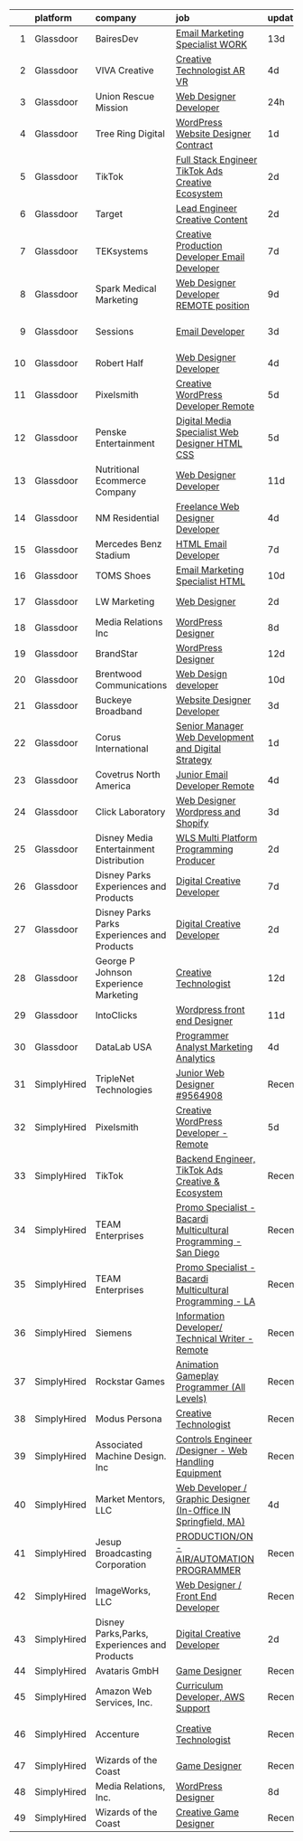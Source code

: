 

|    | platform    | company                                      | job                                                                                                                                                                                                                                                                                                                                                                                                                                                                                                                                                                                                                                                                                                                                                                                                                                                                                                                                                                                                                                                                                                                                                                                                                                                                                                                                                 | update_time   | location                      |
|---:|:------------|:---------------------------------------------|:----------------------------------------------------------------------------------------------------------------------------------------------------------------------------------------------------------------------------------------------------------------------------------------------------------------------------------------------------------------------------------------------------------------------------------------------------------------------------------------------------------------------------------------------------------------------------------------------------------------------------------------------------------------------------------------------------------------------------------------------------------------------------------------------------------------------------------------------------------------------------------------------------------------------------------------------------------------------------------------------------------------------------------------------------------------------------------------------------------------------------------------------------------------------------------------------------------------------------------------------------------------------------------------------------------------------------------------------------|:--------------|:------------------------------|
|  1 | Glassdoor   | BairesDev                                    | [Email Marketing Specialist WORK](https://www.glassdoor.com/partner/jobListing.htm?pos=123&ao=1136043&s=58&guid=000001810e9e6d0ab78c3a9aaf51592b&src=GD_JOB_AD&t=SR&vt=w&cs=1_821df2d5&cb=1653807672947&jobListingId=1007863632870&jrtk=3-0-1g479sr9k3c5a001-1g479sra338pd000-ccc918ebe1edae33-)                                                                                                                                                                                                                                                                                                                                                                                                                                                                                                                                                                                                                                                                                                                                                                                                                                                                                                                                                                                                                                                    | 13d           | Colon, PA                     |
|  2 | Glassdoor   | VIVA Creative                                | [Creative Technologist AR VR](https://www.glassdoor.com/partner/jobListing.htm?pos=125&ao=1136043&s=58&guid=000001810e9e6d0ab78c3a9aaf51592b&src=GD_JOB_AD&t=SR&vt=w&ea=1&cs=1_b02fa9de&cb=1653807672947&jobListingId=1007890505678&jrtk=3-0-1g479sr9k3c5a001-1g479sra338pd000-b696a77618f3626a-)                                                                                                                                                                                                                                                                                                                                                                                                                                                                                                                                                                                                                                                                                                                                                                                                                                                                                                                                                                                                                                                   | 4d            | Remote                        |
|  3 | Glassdoor   | Union Rescue Mission                         | [Web Designer Developer](https://www.glassdoor.com/partner/jobListing.htm?pos=111&ao=1110586&s=58&guid=000001810e9e6d0ab78c3a9aaf51592b&src=GD_JOB_AD&t=SR&vt=w&cs=1_07c487cb&cb=1653807672946&jobListingId=1007899945671&cpc=8795CF9063CD573D&jrtk=3-0-1g479sr9k3c5a001-1g479sra338pd000-9a35294ca9ed9584--6NYlbfkN0AJkOcTwoeQX4aIxkhered5yLi90LARsM_UIKevKEgh5WjHkKbWg0PvvNrMZ8fUG7-mep0Kr9x5lx8FtaMnfawejweEUKeI-xY_Lr0PbdytocfFStz8x4RHUcaHbU6Jpc7_5go_QjwJ-30xGTV7aZI_844KoYBsnk4ett_NFydGTDvfpb30S52gJJZOj-Ex44mRcjTt_k2BlA3h0kuzJ6APYqXrLPCPuaqPvk6JGcr4qMkW0T7bCwUpEVYXXBcbiRjE8Rq-6cZ16nB456P1VkA03RbgUbaKdgvNJ16NC95UwBmx1yz-r0OB04rbyCsBq3fWZYi2QdkZnFvhvx1wuMO1npo99mcfgDTFDmiUgXingeO3-IC-oYKaRXgN1-TXqR3zl_9mtbIValXMZEvUwabUzj-285_ByS2l-sOuGXrtuPdNKPAzkgdUW16kvbNxGDySWzx3JTkIh1odUbzJ4cbrF5VeChvP8Cc%3D)                                                                                                                                                                                                                                                                                                                                                                                                                                                                                                                          | 24h           | Los Angeles, CA               |
|  4 | Glassdoor   | Tree Ring Digital                            | [WordPress Website Designer  Contract ](https://www.glassdoor.com/partner/jobListing.htm?pos=118&ao=1136043&s=58&guid=000001810e9e6d0ab78c3a9aaf51592b&src=GD_JOB_AD&t=SR&vt=w&ea=1&cs=1_10c3acff&cb=1653807672947&jobListingId=1007899008046&jrtk=3-0-1g479sr9k3c5a001-1g479sra338pd000-ecf6582f908ad62a-)                                                                                                                                                                                                                                                                                                                                                                                                                                                                                                                                                                                                                                                                                                                                                                                                                                                                                                                                                                                                                                         | 1d            | Remote                        |
|  5 | Glassdoor   | TikTok                                       | [Full Stack Engineer  TikTok Ads Creative   Ecosystem](https://www.glassdoor.com/partner/jobListing.htm?pos=120&ao=1136043&s=58&guid=000001810e9e6d0ab78c3a9aaf51592b&src=GD_JOB_AD&t=SR&vt=w&cs=1_e96a3895&cb=1653807672947&jobListingId=1007895015938&jrtk=3-0-1g479sr9k3c5a001-1g479sra338pd000-bf78653741d4ae0d-)                                                                                                                                                                                                                                                                                                                                                                                                                                                                                                                                                                                                                                                                                                                                                                                                                                                                                                                                                                                                                               | 2d            | Los Angeles, CA               |
|  6 | Glassdoor   | Target                                       | [Lead Engineer   Creative Content](https://www.glassdoor.com/partner/jobListing.htm?pos=108&ao=1110586&s=58&guid=000001810e9e6d0ab78c3a9aaf51592b&src=GD_JOB_AD&t=SR&vt=w&cs=1_78b2b55b&cb=1653807672945&jobListingId=1007895429166&cpc=C19BE7EA145E205E&jrtk=3-0-1g479sr9k3c5a001-1g479sra338pd000-47f659a342ca9cdf--6NYlbfkN0AgONBeCfCTVljpwzR96jFX3mtyFC--n153CYnqiKkqIbEzGownH_L0_wgVvmdp1a2bfVqkckYn9Q2lr1FOqDGHhXGRpztYuKil6dk7w7GOsIU6MaNIx2VG813d8btbZtEEHTQgxP_mED2OtB8l09ia6xzVcEkBp5Qzp4W5Y1PgASOgHyoaTBjL67YE2jgbtY6iNqZInA5OVLPA22NAbNHFyb6IcoMi5C5hARoMGZq3ADpsb3X4KgN2JrHSU_eA3w7uY6kjJJejwILumEwFH2HU_fajhmbG8a9yfvfiL9eXY8oSBXuVYw0dBXKAjMYbD_d1u5G5cXLIGXEKRUhxH_QN6azlaE3Q6IRt9gpMI_00RietMdr5fZ_K2xa9k1xeKjeuISoA4fC4lSPc1abEq7aQNYXikT7YCbIkAul3UAslPTt5bCltfaQz)                                                                                                                                                                                                                                                                                                                                                                                                                                                                                                                                                              | 2d            | Brooklyn Park, MN             |
|  7 | Glassdoor   | TEKsystems                                   | [Creative Production Developer  Email Developer ](https://www.glassdoor.com/partner/jobListing.htm?pos=113&ao=1110586&s=58&guid=000001810e9e6d0ab78c3a9aaf51592b&src=GD_JOB_AD&t=SR&vt=w&cs=1_4bffc1aa&cb=1653807672946&jobListingId=1007881109878&cpc=2CAED5C921A5F994&jrtk=3-0-1g479sr9k3c5a001-1g479sra338pd000-e35d547a0e4b5d47--6NYlbfkN0AuKz8EBO1xHDEL7V2YF9xF3dC_I9B9i-Zw2Jh8clPMK9BxhHDJszxSyW718EipT5NZMj3EBOgIgA0uWwEm3DTBgaZ73Oz_rNtrM0hv37lKMHXbIT4xzy-gWqWw3lbC-4Gcj_6cHd4C_zCD1WLTPTYUZx3xuhaIYNUjvb8pA4ThrviyUqYwdwRFXwnaz7i8HwdzbPMgmGYqhc4f1VOJL8LH0bJ9PwsDw8c7FWZdDYdkJN9rNw0p3j8pICBP_XtHSlw1P0IydIAWEWyLDHy6ipNRLMgK_elKS-X4pC9KzvK3l4EgCoAzgpMEeeykiMFQZAq_ZdUbpbxEgu1MTYLPNJqV73_fBjXXqQsyXmk5Md6ymi73fM33NIiexOz9bPZ7l2BjIvHEciMSHtjt7jCenW_E6QmZVBKNHsAyjVN1YiRTGvHqjcSjrlcQ2P7HkapHjFCYOmE_92xVRHfgphinRj5GTnreSD3ONio3QK_FZOVaiP2b_7M0eEzH0lMrCWXMGwPSoyAE1Fj7Qn5BCZ_cKxQP-vQbXaFzMfYQHXwNgFudIwjfQt6LbwN8Z8MGacrZ8cN0LniDMiKnroTQkTI1TGoWIHZuTsQazRKVWlhQ0f7P8sI1f5SBpGPPb5dTXsrNyenhJAUnH8qEvAt74wq5neJnbqSlCGcDLpAsii6RIIICKBBbBN-uiwJPoJnxQVDJeN19o6VldkFPb7gUt0A9JBM2R_eYOVKqptZMDNsV2md9o4OBL__csRJy5tSjNp6CrYtszyajmXRXHhnmZRaM9Kxu0mlI8EE75j_T-jdTsJKIX1RxjfVRoFAx0iZqE4FQJkmj3YxA8iola88bj4lUzzziL9xEGIKVRxscwZWLXuf_jQwgnKw7kk3UD2rlCgB_XpLl3W7VNHp4AF1B-OArq_T_7F6FNFrLWRvOfPUR35pjxc95uZcJaR-ShAs_8pG4ork%3D) | 7d            | San Diego, CA                 |
|  8 | Glassdoor   | Spark Medical Marketing                      | [Web Designer Developer   REMOTE position](https://www.glassdoor.com/partner/jobListing.htm?pos=119&ao=1136043&s=58&guid=000001810e9e6d0ab78c3a9aaf51592b&src=GD_JOB_AD&t=SR&vt=w&ea=1&cs=1_e837dd3d&cb=1653807672947&jobListingId=1007877826863&jrtk=3-0-1g479sr9k3c5a001-1g479sra338pd000-2f13653f5c5aacea-)                                                                                                                                                                                                                                                                                                                                                                                                                                                                                                                                                                                                                                                                                                                                                                                                                                                                                                                                                                                                                                      | 9d            | Remote                        |
|  9 | Glassdoor   | Sessions                                     | [Email Developer](https://www.glassdoor.com/partner/jobListing.htm?pos=121&ao=1136043&s=58&guid=000001810e9e6d0ab78c3a9aaf51592b&src=GD_JOB_AD&t=SR&vt=w&ea=1&cs=1_85acd870&cb=1653807672947&jobListingId=1007892911306&jrtk=3-0-1g479sr9k3c5a001-1g479sra338pd000-9548a622875b6647-)                                                                                                                                                                                                                                                                                                                                                                                                                                                                                                                                                                                                                                                                                                                                                                                                                                                                                                                                                                                                                                                               | 3d            | San Francisco, CA             |
| 10 | Glassdoor   | Robert Half                                  | [Web Designer Developer](https://www.glassdoor.com/partner/jobListing.htm?pos=114&ao=1110586&s=58&guid=000001810e9e6d0ab78c3a9aaf51592b&src=GD_JOB_AD&t=SR&vt=w&ea=1&cs=1_aee23333&cb=1653807672947&jobListingId=1007890068166&cpc=9908D8D4413DBB8A&jrtk=3-0-1g479sr9k3c5a001-1g479sra338pd000-87c653a9571dac9a--6NYlbfkN0CpzDdaQkua3np5pkmj49lKioZwmwxQ-yx5plwbYmV_M6xSIJIkD0PnUNXzipg6tz4tq_jVzWLXVFyKCxzqtIOfUzxPOzTYvTnZPm6L1GisFSlmh5d1NpM_lbsKx80V0NTAF7MUf78H2ri317Ils6YbjzhmNo8GUyXNjCaAeAR0BsrwWkuwdiTEg7sQhmd_6pZXC_grW2oPMANeX1y3uP9uUFZXc1BCXuPfku24btwCqgEWII0M1uMYruzuBTa-9AxQ8bMcsFn_94BWl7rgz1RCwH8ThezJwwDl4vzm4jFPQ0weOG0axI8CX5KTh4FwqB2O6vGwuXcAJx5wBqTrjHlgy2BB3Xr0XsTp_d4AzhRdB86qQZ_QMEjgwt4bhE2BOPV7mENhiotii0WO0Rg8HaeCeDEl37Vqs9_FvSNei20PoRrgiNjEWOU5RadAooHvLxefufiFVxJCWtUH8yz1bNOabtxeBxiqeji9FrAa-w0I4PVHNMskCUcZC_sel_29r5xNZ3UQSJB734T1Mrd6IOOpmB9rmLrc1V6kzVwFbCa0hxFkHZs0Lki-6NxEx_PXPms%3D)                                                                                                                                                                                                                                                                                                                                                                                                                     | 4d            | Addison, TX                   |
| 11 | Glassdoor   | Pixelsmith                                   | [Creative WordPress Developer   Remote](https://www.glassdoor.com/partner/jobListing.htm?pos=117&ao=1136043&s=58&guid=000001810e9e6d0ab78c3a9aaf51592b&src=GD_JOB_AD&t=SR&vt=w&ea=1&cs=1_c5c846cc&cb=1653807672947&jobListingId=1007885969465&jrtk=3-0-1g479sr9k3c5a001-1g479sra338pd000-3cb15af3a9caeacc-)                                                                                                                                                                                                                                                                                                                                                                                                                                                                                                                                                                                                                                                                                                                                                                                                                                                                                                                                                                                                                                         | 5d            | Remote                        |
| 12 | Glassdoor   | Penske Entertainment                         | [Digital Media Specialist   Web Designer  HTML CSS ](https://www.glassdoor.com/partner/jobListing.htm?pos=126&ao=1136043&s=58&guid=000001810e9e6d0ab78c3a9aaf51592b&src=GD_JOB_AD&t=SR&vt=w&ea=1&cs=1_9b5e896c&cb=1653807672947&jobListingId=1007885820452&jrtk=3-0-1g479sr9k3c5a001-1g479sra338pd000-aea0883574332797-)                                                                                                                                                                                                                                                                                                                                                                                                                                                                                                                                                                                                                                                                                                                                                                                                                                                                                                                                                                                                                            | 5d            | Indianapolis, IN              |
| 13 | Glassdoor   | Nutritional Ecommerce Company                | [Web Designer Developer](https://www.glassdoor.com/partner/jobListing.htm?pos=101&ao=1110586&s=58&guid=000001810e9e6d0ab78c3a9aaf51592b&src=GD_JOB_AD&t=SR&vt=w&ea=1&cs=1_af22fabd&cb=1653807672944&jobListingId=1007870163065&cpc=04A21C1B42788296&jrtk=3-0-1g479sr9k3c5a001-1g479sra338pd000-05730f7d874a8101--6NYlbfkN0A4hgeKHdLyHgzaskNEvl2xXMVaueUT71iJOYpLYISQUI4874FyV4y-9t0XBQqIHQwgodLoD-hlKBw30pOxe1lfS9odE7bVLnq0mhISBtPVjY2wHSxJJ9n-Qo1a-L7K03ejCZ_ueN6182PjFP47O-7FCZrHRlTpoj7jtMdDTRdxMGfgMxiQLQIQXOB5-88trjylaFNQ40KDQhk60WJAhiH3wMh7rONn4O3jOMN9eciBVAt7Xsb4qrU-9YdvJcLZlC_Evn3a5DAZ-WD9ZPaU2kYtFOc5wfwcFl4ol7jj00s9fD10sfP8sOXm4Ois_e8uxItmVObyf-uciXTxsjR1X17UksC0YZX3FCRUAVAVoR-SZlArhA2DctjXah4QfOVINtOb80sh535tShyyOiarTfQD2DAcv06QnWIaH_JPZCvnJ0U0NUF61Vr3Bq7ULgtMTJFsaqRPdGLhIqYnuK2ErH47eFnJY2YyLfqx47TB4LxVT9FNFAFzVkGFVCaOfmuA7lwUFtTbvQfKdg%3D%3D)                                                                                                                                                                                                                                                                                                                                                                                                                                                                       | 11d           | Mesa, AZ                      |
| 14 | Glassdoor   | NM Residential                               | [Freelance Web Designer Developer](https://www.glassdoor.com/partner/jobListing.htm?pos=127&ao=1136043&s=58&guid=000001810e9e6d0ab78c3a9aaf51592b&src=GD_JOB_AD&t=SR&vt=w&ea=1&cs=1_704a7f54&cb=1653807672947&jobListingId=1007889424611&jrtk=3-0-1g479sr9k3c5a001-1g479sra338pd000-8b33379d0efd92ef-)                                                                                                                                                                                                                                                                                                                                                                                                                                                                                                                                                                                                                                                                                                                                                                                                                                                                                                                                                                                                                                              | 4d            | Orlando, FL                   |
| 15 | Glassdoor   | Mercedes Benz Stadium                        | [HTML Email Developer](https://www.glassdoor.com/partner/jobListing.htm?pos=122&ao=1136043&s=58&guid=000001810e9e6d0ab78c3a9aaf51592b&src=GD_JOB_AD&t=SR&vt=w&ea=1&cs=1_0cbda657&cb=1653807672947&jobListingId=1007881403844&jrtk=3-0-1g479sr9k3c5a001-1g479sra338pd000-65a406784278250d-)                                                                                                                                                                                                                                                                                                                                                                                                                                                                                                                                                                                                                                                                                                                                                                                                                                                                                                                                                                                                                                                          | 7d            | Atlanta, GA                   |
| 16 | Glassdoor   | TOMS Shoes                                   | [Email Marketing Specialist   HTML](https://www.glassdoor.com/partner/jobListing.htm?pos=116&ao=1136043&s=58&guid=000001810e9e6d0ab78c3a9aaf51592b&src=GD_JOB_AD&t=SR&vt=w&cs=1_5a1c7cca&cb=1653807672947&jobListingId=1007874030100&jrtk=3-0-1g479sr9k3c5a001-1g479sra338pd000-1b30d92a72f59957-)                                                                                                                                                                                                                                                                                                                                                                                                                                                                                                                                                                                                                                                                                                                                                                                                                                                                                                                                                                                                                                                  | 10d           | Los Angeles, CA               |
| 17 | Glassdoor   | LW Marketing                                 | [Web Designer](https://www.glassdoor.com/partner/jobListing.htm?pos=104&ao=1110586&s=58&guid=000001810e9e6d0ab78c3a9aaf51592b&src=GD_JOB_AD&t=SR&vt=w&ea=1&cs=1_a64ab67b&cb=1653807672945&jobListingId=1007895468321&cpc=4F6831AEBD53791F&jrtk=3-0-1g479sr9k3c5a001-1g479sra338pd000-3d06236e05f6d6ba--6NYlbfkN0DfhRLDY5E7BVY3xhBTAobuSaZ3WR2SqAJ-w4NHeQGDZ_AVI7MoW9SUwOGs9_RAfrAHgCsjqAmyd0L6pLGceABC0g6YNCi_CHcKRNHjlY7FcUJrmQFGECGsyUm65aWq_IoRzvdVPewbiEFdQ5-bS4Bc0Ka3utPSsiD_VWk3KeUaZ1TrX8lmp4rqDA7_LBmhjeffuvPDZICuV_oW9xi83QAbW6bA8_IgfsneBQx2gHo1VeO463De-Jye68XplLJ70ECAESgrWAN0ZRIA-hGZtm5ssVEVx2P7l6mUg6x4AGFtAIvKAmxdBOhOe84mUh3EpAodXgD-T71H6yHXlUr9ODmkqi6ijcweXrXhUt-jdpA094WdGQ-Hql5m7L8MPVxVbpSa9IUQDFkQ-hKQuTTYEsKIBTxYKMjUjzLT9W6dL2QYbqHBbYpr-Uw6UIAyiHJIX0H8tBz5nWNiA7LfPLXD0TQgKR-6cwfbogYxs4dCvGbehfjt_NaEYw07)                                                                                                                                                                                                                                                                                                                                                                                                                                                                                                             | 2d            | Bonita Springs, FL            |
| 18 | Glassdoor   | Media Relations  Inc                         | [WordPress Designer](https://www.glassdoor.com/partner/jobListing.htm?pos=102&ao=1110586&s=58&guid=000001810e9e6d0ab78c3a9aaf51592b&src=GD_JOB_AD&t=SR&vt=w&cs=1_c2d481ac&cb=1653807672944&jobListingId=1007880554824&cpc=09B89FAF07BC7499&jrtk=3-0-1g479sr9k3c5a001-1g479sra338pd000-74167e276388d39e--6NYlbfkN0Cz3Rmax7vZCfytuMZp8f8gjpiHPDYSQsTIfBZvarE91dqugE1sjmNbTwTrQ6OtasNkZtz-Nc85ovv-SWbn05n1jRMKS04gXQMoydn4NEGPfS3Xa_VrT4zRAV_AWjbZdpNxAa9TCc5-pmV_0HF62B_ghKNKVuHBK6SEGphVkxn4TK5v6jFX_k3vLGe_tdONcXAr_joeVOseEmxn9OcL9K7EWFEN40o9Ls70Ny6rWJ4g1aVTPBS9Ujv7vy_ooGomXzaUsu1fyIU5rvFAHginZPvCUbj5r1CJ3SXAMalvS-hNAZLZDaFA0y4QCiX4vhR0umrNBNwQzY-_Ppo4UtB1qixJHcX2qUiI4ugedTS4Gg88bCfsgfja1X_UtXi_ESP4YULz1banevQU7CDTyT8fQyjQz0bWCwlIBZa3EFTJ4UWuxJLiT1hfS-OpyzRCNCbptz59Qb3hteGVUaDor6kRVfpOPvWEa1PcUhiiUkx3V5Hc86xrkqciy-XQ)                                                                                                                                                                                                                                                                                                                                                                                                                                                                                                            | 8d            | Burnsville, MN                |
| 19 | Glassdoor   | BrandStar                                    | [WordPress Designer](https://www.glassdoor.com/partner/jobListing.htm?pos=107&ao=1110586&s=58&guid=000001810e9e6d0ab78c3a9aaf51592b&src=GD_JOB_AD&t=SR&vt=w&ea=1&cs=1_cbec827c&cb=1653807672946&jobListingId=1007867433038&cpc=B076152010A3B66C&jrtk=3-0-1g479sr9k3c5a001-1g479sra338pd000-d7a22880b611de15--6NYlbfkN0BKuvgbkNpLKeWFFyr62gtYPnOEND6JwWtRDQHvF_ULqmMoCCUUD5u7nFNCdmXMvy3RGmffqILI0xCtkC7rwoI0ZUoWqdosxhj8C_HUjzNmmb-vUcE-0g3dVvLvc7g9lwwm36uaaGGDqD9JMLyIcqHNpMWIWoOi_0s0mZVjjjGq8yw0R0kyC8rDtfMSHEsm-QgSxxzloZhgacxphKGa6exkzRd8cShfKjSX_66zz5B9hOWjcl1kdAqEQV6mpsYWBRUu3b6O7D-PmxHwsT6ciE_2FMGtyOc2ru2t45DCghSvvp7FM6q5mL2YRnzSB8Ag1aRefrxJGS8Tbop1Y1A5HsujTTUbyD70vNdHdb_Wey5TTT6DySzY9WVpiMV-dHczCrxfOOikRTxbmj146sKCwvIbfNbs3ggA3qLQ7FOdejA2j22HpztuIdq-sexO-OBx_kz8SxJ6xSbWA92FZE-WdFeQywke2gimZB86RH5jqlrKA_5vVemYlHlT9v6n8nIpGS8%3D)                                                                                                                                                                                                                                                                                                                                                                                                                                                                                         | 12d           | Remote                        |
| 20 | Glassdoor   | Brentwood Communications                     | [Web Design developer](https://www.glassdoor.com/partner/jobListing.htm?pos=106&ao=1110586&s=58&guid=000001810e9e6d0ab78c3a9aaf51592b&src=GD_JOB_AD&t=SR&vt=w&ea=1&cs=1_5b4be6fa&cb=1653807672945&jobListingId=1007873468245&cpc=149B3D5996025BBA&jrtk=3-0-1g479sr9k3c5a001-1g479sra338pd000-341c58f7972e474b--6NYlbfkN0AN0JgPA-XpNJSbtAEDix7jaVo_gHtuHPPykYh8covFIiROmewgjv6ou99YBbZzIiUGd7YMzcytceBprPVgAOrYmhYZjPrHTztbY7IEn8-v70y1A9pP4zMbHa2Yb9vaKybTK6WpJYxscLa9-6_ZI98RmNL3tbq8v3I4b3szl0MGEUbNPOXek9HSrZsmQI9XA3AaSGTrxibVxQaQkt1igPlICdkJZ3g0Dp0w2I_xRr5_3lKosL1F_FgOf9s6ZxYrT2apxa_ADuiMLmumr9aLd29qFFHyGiLO68FMTQZLQ8RRFz1ptAvpMx_6qw8FBN9aUx67jWjjFc0W0XIV_x2zDXOOclfRqXYFBK0SxHoVam18L-RbVEGSF202uNIs4xVVE0Dav2NNYlwIw6Vxst0YGBzd3D-QZayYTtFvZAY7-SR8kE6TQeZIGRv9tPpx36nXQLuyAb7Gw9rSRM_X9xxXk1hxHDwfTNdGWV3FytudGO3rr8koVXxdbE3j)                                                                                                                                                                                                                                                                                                                                                                                                                                                                                                     | 10d           | Remote                        |
| 21 | Glassdoor   | Buckeye Broadband                            | [Website Designer Developer](https://www.glassdoor.com/partner/jobListing.htm?pos=112&ao=1110586&s=58&guid=000001810e9e6d0ab78c3a9aaf51592b&src=GD_JOB_AD&t=SR&vt=w&ea=1&cs=1_dbfea3d4&cb=1653807672947&jobListingId=1007892444672&cpc=334ABAF5D42DC775&jrtk=3-0-1g479sr9k3c5a001-1g479sra338pd000-9d3796651fe43207--6NYlbfkN0DDmOwFuYy1-IGhenWxj6rZmHL3sido_coM9cPKCevLMh9RSnvCRogTTFMO-82f4dc21FJUjC2rci7LGqOPyQIvZuW5UBiz1-ZpCepqKz1azeuBgdLRUyGBNyWZJkyyzkX0hB6Nv7GEYchU7jHch1Yng2OHXqu9JtvBzn3gEAC0o7aS5MkJLn036p2_zFECVRXa1grgsFej8stS1h6PrObe816L9V2erZENKU_0rQ7irZ2bXujmArLlrf5Z4B06-GZxPSJpxUmsnvsaYgtcdW9EUTz3fbNiqFWS9QYLi2DbhGU74KyvqIh4sr65dt7M1jQUGppO0C3T9PubGAlPBeNnjnIMDF11qXHNrmTU_dk_odmVE1qOs_fPlqADHENAFy2sqaSw_9fuYqj0H2YLr1DOp57SmCHxIfOLkiHu0yJ5q92N3gxaXg7i8tAZcXAvk987Y1uZdfiN_wpjxs0BbARQO4cBXBbK0Qpz0Nz9nna3k8p8mG_aDg9TysIYyPfvKFQ%3D)                                                                                                                                                                                                                                                                                                                                                                                                                                                                                 | 3d            | Toledo, OH                    |
| 22 | Glassdoor   | Corus International                          | [Senior Manager  Web Development and Digital Strategy](https://www.glassdoor.com/partner/jobListing.htm?pos=105&ao=1110586&s=58&guid=000001810e9e6d0ab78c3a9aaf51592b&src=GD_JOB_AD&t=SR&vt=w&ea=1&cs=1_b3ac81b1&cb=1653807672945&jobListingId=1007899508869&cpc=5B877AD962FD223B&jrtk=3-0-1g479sr9k3c5a001-1g479sra338pd000-abd02aa2d3f1c2e8--6NYlbfkN0APToHrk7ILONyRglvlT3LJMO76dZGJsKlG8WQjsY8Cq3KyvyMIWez4BXJdWkTpEuZiGT1NZfNI_jOKBG0yGrZiwf5V-TjBrs9UhJGufPqYD4Bk_8KBhvwIkiaxGVpaN2j35slOl4Mkw3igUU753CyTs3K9cv7c99k9njwM0yEU3EXe9aNyS8oXAqP8qcQ4FmPJW-FY-JIHP5GvNPl7OtslwOTfXgLacAqgHEfeCw4DNtjLTatDBPs24vcaZdTcWE7AsemdKckQjQQOqpK2hu1fSKom262s8fM6aPht-PVfndh_8ogyBkE7Eb0izreYYQtOsZMddA4TnDbPs3llQ2Rk-kZNJ_BY1rr2a2gfFlNTaQhTst0uoSwV37581qlahI__1C2HROP_SVXPbaVuQHfivdQGjUfDd8NY-hU4ocMV25CZQxKSS1mPi_D0C9NuLlQ-nbKbMOdLz4DAbsOnA_P8MrjIn2IIMzQSOPSlo8H94n-7Gpyp_QlhtByG246iD9Kg_XElA_PkJATF1-RxHXLcKcE4SrG5niyJ3ITVJ6_O7Q%3D%3D)                                                                                                                                                                                                                                                                                                                                                                                                         | 1d            | Washington, DC                |
| 23 | Glassdoor   | Covetrus  North America                      | [Junior Email Developer  Remote ](https://www.glassdoor.com/partner/jobListing.htm?pos=115&ao=1136043&s=58&guid=000001810e9e6d0ab78c3a9aaf51592b&src=GD_JOB_AD&t=SR&vt=w&cs=1_3d912d9c&cb=1653807672947&jobListingId=1007889463657&jrtk=3-0-1g479sr9k3c5a001-1g479sra338pd000-eec3acbce98b5581-)                                                                                                                                                                                                                                                                                                                                                                                                                                                                                                                                                                                                                                                                                                                                                                                                                                                                                                                                                                                                                                                    | 4d            | Maine                         |
| 24 | Glassdoor   | Click Laboratory                             | [Web Designer  Wordpress and Shopify ](https://www.glassdoor.com/partner/jobListing.htm?pos=124&ao=1136043&s=58&guid=000001810e9e6d0ab78c3a9aaf51592b&src=GD_JOB_AD&t=SR&vt=w&ea=1&cs=1_ab9214ef&cb=1653807672947&jobListingId=1007892326265&jrtk=3-0-1g479sr9k3c5a001-1g479sra338pd000-bf9061930b623d7e-)                                                                                                                                                                                                                                                                                                                                                                                                                                                                                                                                                                                                                                                                                                                                                                                                                                                                                                                                                                                                                                          | 3d            | Remote                        |
| 25 | Glassdoor   | Disney Media   Entertainment Distribution    | [WLS  Multi Platform Programming Producer](https://www.glassdoor.com/partner/jobListing.htm?pos=110&ao=1110586&s=58&guid=000001810e9e6d0ab78c3a9aaf51592b&src=GD_JOB_AD&t=SR&vt=w&cs=1_5d4d7b1e&cb=1653807672946&jobListingId=1007895989293&cpc=32EE424DE2B657EB&jrtk=3-0-1g479sr9k3c5a001-1g479sra338pd000-6935467bc630a806--6NYlbfkN0DAFTyt7pbDCC2JPO79CSdi1dIb81yjczP5qsKcZIxgiYm3-7g-689UvJS8MdHcuGP1EX11isPqcU1igj5qlxJ3hfYyzgtY7bCloNGO-N5Ua-v-gFpYnCfXTBzjY3nRwukJ_lHZmRkEXLK05N_aXIEfAaF2CWtjrS_Kj18MGAsInhlxs_WYRV9s10wDwCmf1rOk2MNG6MW8k2yhvvYw8-fOQM2ylAWUmnhYjH8kuuESuexI_9T7ARb-obZqKeRzRv4p4sFgGgrVLNHd56pNZur7hHYXgg-W0JTJJSQTEbeAduxEeYBGCNc4w2lFPXKx5zDyCSCe7rcHf8nOq0hmZEoPnXUDTEvH0EMBJTL2c38nK77jgBBniacHvVTnJU-1bzCa1OFvzOixm1XgfJG2jqSFobgDK9ritRUEzdYBZsRwCAVYZClNlCOV)                                                                                                                                                                                                                                                                                                                                                                                                                                                                                                                                                      | 2d            | Chicago, IL                   |
| 26 | Glassdoor   | Disney Parks  Experiences and Products       | [Digital Creative Developer](https://www.glassdoor.com/partner/jobListing.htm?pos=130&ao=1136043&s=58&guid=000001810e9e6d0ab78c3a9aaf51592b&src=GD_JOB_AD&t=SR&vt=w&cs=1_aa5e071f&cb=1653807672948&jobListingId=1007881333218&jrtk=3-0-1g479sr9k3c5a001-1g479sra338pd000-9d78675828d93b71-)                                                                                                                                                                                                                                                                                                                                                                                                                                                                                                                                                                                                                                                                                                                                                                                                                                                                                                                                                                                                                                                         | 7d            | Celebration, FL               |
| 27 | Glassdoor   | Disney Parks Parks  Experiences and Products | [Digital Creative Developer ](https://www.glassdoor.com/partner/jobListing.htm?pos=109&ao=1110586&s=58&guid=000001810e9e6d0ab78c3a9aaf51592b&src=GD_JOB_AD&t=SR&vt=w&cs=1_017dcd19&cb=1653807672946&jobListingId=1007895985455&cpc=451933188B21919D&jrtk=3-0-1g479sr9k3c5a001-1g479sra338pd000-99c732e5c2bfe331--6NYlbfkN0DAFTyt7pbDCC2JPO79CSdi1dIb81yjczP5qsKcZIxgiRd1qisRd4re16D_VG3-wzVt0-0D5x6rmsoxEXFxZUIF8S5_ZFFTTicmE7OW2SCGllcs0qlnNKeSNQcGRir8sPIxiQY4asv6STGSZRxUbctBIh0f3shIPGe4z8qxEtliZqnqvk4hcz5KmV3myHfhi0yu0T3dQYAYua2KMFaf5CQu-hBqp5AndERU-dIPmlwzj-_u3W-0MR_ctAktT0uC3_LhMMWKzNZEyMR9u9x8hshLgL5mFdyfCKaBeFsEdQZwbTjYMBvt-PCVXIbx8D4pjqYTZepknWeDY-5O0T-PB_07LqTcXqU6ssZTQOHbO6UZQdgXozZHa8l2U6VgFARoLd4Kha4WYzT8vztS3XNqrzWLZTi-wehdbRxvvPCuB64eUghpqNPGeIcQ)                                                                                                                                                                                                                                                                                                                                                                                                                                                                                                                                                                   | 2d            | Lynnwood, WA                  |
| 28 | Glassdoor   | George P  Johnson Experience Marketing       | [Creative Technologist](https://www.glassdoor.com/partner/jobListing.htm?pos=128&ao=1136043&s=58&guid=000001810e9e6d0ab78c3a9aaf51592b&src=GD_JOB_AD&t=SR&vt=w&ea=1&cs=1_249ddb0e&cb=1653807672947&jobListingId=1007867840327&jrtk=3-0-1g479sr9k3c5a001-1g479sra338pd000-16967d15874e23b1-)                                                                                                                                                                                                                                                                                                                                                                                                                                                                                                                                                                                                                                                                                                                                                                                                                                                                                                                                                                                                                                                         | 12d           | San Francisco, CA             |
| 29 | Glassdoor   | IntoClicks                                   | [Wordpress front end Designer](https://www.glassdoor.com/partner/jobListing.htm?pos=103&ao=1110586&s=58&guid=000001810e9e6d0ab78c3a9aaf51592b&src=GD_JOB_AD&t=SR&vt=w&ea=1&cs=1_326c3761&cb=1653807672945&jobListingId=1007869951293&cpc=4DB6446D02BDE065&jrtk=3-0-1g479sr9k3c5a001-1g479sra338pd000-a4bf98b545635471--6NYlbfkN0AtlW_omU2Xx3W-19HQ_drmTKCWebiHnmA5lS5PDL5G8Tkeyy4LNvVzPSw18Ch059_zjZbDWMLyIJADNrJkfFYIUs_WD0qs-w_lNWFLuYg4xYuAKMna5fAfVv_sFo__NlHz5OMmES9zlMMBMnHZxhZt7NtmH20MK0i5lMszMVXcYlN204jzFKx-FS3PmuG5M14Ev-tF6ZyCDFsb7cf6Wu6uNqtiME1oLG_mCJ48KTF1s-BiiHbqXelIOUHZo6DigFvM391hV24JQBXj3uQmZnFpB_Yq5j0_LBzEGkJQX9oWwKHQ1WhntsMpwHs7cMTPB0WDQWRgv6YSA84kPDn9z2__y-aKm6jigcpSSqxB3GGIXQIe4RzVgoK-0j4RzIe3gLkJsjNTTqd_0kVF2HzKjUl8KJVZjxKA8r7S0793H3l6h8zdFl1SUVpKoFSqopd6fOxFOnNKxk1veIvHaK9LvO5eSF0nWXbcwOP9Nacva6QjT5AcjdJx_e03GUE6mth0pWjboAPugx52yoGDy0wMDSq2)                                                                                                                                                                                                                                                                                                                                                                                                                                                             | 11d           | Tucson, AZ                    |
| 30 | Glassdoor   | DataLab USA                                  | [Programmer Analyst   Marketing Analytics](https://www.glassdoor.com/partner/jobListing.htm?pos=129&ao=1136043&s=58&guid=000001810e9e6d0ab78c3a9aaf51592b&src=GD_JOB_AD&t=SR&vt=w&cs=1_10d6ff70&cb=1653807672947&jobListingId=1007889435004&jrtk=3-0-1g479sr9k3c5a001-1g479sra338pd000-838786c32544e0c9-)                                                                                                                                                                                                                                                                                                                                                                                                                                                                                                                                                                                                                                                                                                                                                                                                                                                                                                                                                                                                                                           | 4d            | Germantown, MD                |
| 31 | SimplyHired | TripleNet Technologies                       | [Junior Web Designer #9564908](https://www.simplyhired.com/job/5mGkCUlampgaJ7Nx7F0DHR86LmSemwkWtpO09-J-_n7_2nU2V3Ccpg?q=creative+programmer)                                                                                                                                                                                                                                                                                                                                                                                                                                                                                                                                                                                                                                                                                                                                                                                                                                                                                                                                                                                                                                                                                                                                                                                                        | Recently      | Bellevue, WA                  |
| 32 | SimplyHired | Pixelsmith                                   | [Creative WordPress Developer - Remote](https://www.simplyhired.com/job/bj7jOiZ0hIbZozAl7te3YQ_1e62VAGhsdrlNrcf3wua5esqTF1rToA?q=creative+programmer)                                                                                                                                                                                                                                                                                                                                                                                                                                                                                                                                                                                                                                                                                                                                                                                                                                                                                                                                                                                                                                                                                                                                                                                               | 5d            | Remote                        |
| 33 | SimplyHired | TikTok                                       | [Backend Engineer, TikTok Ads Creative & Ecosystem](https://www.simplyhired.com/job/VzMJMDCkXCJWe7D8DNIAEeBoRjA10M5NJynb5l16v8vvtXjH8thqHg?q=creative+programmer)                                                                                                                                                                                                                                                                                                                                                                                                                                                                                                                                                                                                                                                                                                                                                                                                                                                                                                                                                                                                                                                                                                                                                                                   | Recently      | Mountain View, CA +1 location |
| 34 | SimplyHired | TEAM Enterprises                             | [Promo Specialist - Bacardi Multicultural Programming - San Diego](https://www.simplyhired.com/job/83xwMlE5XeiTRSsoSqo_2zyhhQh8SJEdkGYBcehqdWjuk48HXbhqdg?q=creative+programmer)                                                                                                                                                                                                                                                                                                                                                                                                                                                                                                                                                                                                                                                                                                                                                                                                                                                                                                                                                                                                                                                                                                                                                                    | Recently      | San Diego, CA +10 locations   |
| 35 | SimplyHired | TEAM Enterprises                             | [Promo Specialist - Bacardi Multicultural Programming - LA](https://www.simplyhired.com/job/QbunTeKSLvQDlGPif6y8v_KSF8ci5DsZtiKta3wskeKBoofX_I5W4w?q=creative+programmer)                                                                                                                                                                                                                                                                                                                                                                                                                                                                                                                                                                                                                                                                                                                                                                                                                                                                                                                                                                                                                                                                                                                                                                           | Recently      | Los Angeles, CA               |
| 36 | SimplyHired | Siemens                                      | [Information Developer/ Technical Writer - Remote](https://www.simplyhired.com/job/RjdfCnYP3tRyUQePjTPpw2JCUlVccTDJNLOPgzOju5gPEItqs6d-cA?q=creative+programmer)                                                                                                                                                                                                                                                                                                                                                                                                                                                                                                                                                                                                                                                                                                                                                                                                                                                                                                                                                                                                                                                                                                                                                                                    | Recently      | Wilsonville, OR               |
| 37 | SimplyHired | Rockstar Games                               | [Animation Gameplay Programmer (All Levels)](https://www.simplyhired.com/job/1pSEzXWP6p8ML9piAakVgJAIWzA9LrjPxi3CLE-MLJDKJMG2jk5IcQ?q=creative+programmer)                                                                                                                                                                                                                                                                                                                                                                                                                                                                                                                                                                                                                                                                                                                                                                                                                                                                                                                                                                                                                                                                                                                                                                                          | Recently      | Carlsbad, CA                  |
| 38 | SimplyHired | Modus Persona                                | [Creative Technologist](https://www.simplyhired.com/job/B8ygCGJWV0A1I6OIboxlHapyA7PURRhno-3vF689TcnMyngY6qtnrg?q=creative+programmer)                                                                                                                                                                                                                                                                                                                                                                                                                                                                                                                                                                                                                                                                                                                                                                                                                                                                                                                                                                                                                                                                                                                                                                                                               | Recently      | Remote                        |
| 39 | SimplyHired | Associated Machine Design. Inc               | [Controls Engineer /Designer - Web Handling Equipment](https://www.simplyhired.com/job/iK0kyM3IlVtiPO41wje1x2-evlu3rt5ztJr6E_2pjcvfffQPX3zl5g?q=creative+programmer)                                                                                                                                                                                                                                                                                                                                                                                                                                                                                                                                                                                                                                                                                                                                                                                                                                                                                                                                                                                                                                                                                                                                                                                | Recently      | Green Bay, WI                 |
| 40 | SimplyHired | Market Mentors, LLC                          | [Web Developer / Graphic Designer (In-Office IN Springfield, MA)](https://www.simplyhired.com/job/6kf3uuwQ1EOl7Fl3dSxs72FKsBasyP0W-R29HngWXbHTwb_VXh3XfA?q=creative+programmer)                                                                                                                                                                                                                                                                                                                                                                                                                                                                                                                                                                                                                                                                                                                                                                                                                                                                                                                                                                                                                                                                                                                                                                     | 4d            | Springfield, MA               |
| 41 | SimplyHired | Jesup Broadcasting Corporation               | [PRODUCTION/ON-AIR/AUTOMATION PROGRAMMER](https://www.simplyhired.com/job/VOY7fQb9exuvY3euWhmLwxluiif74HKrxhMyXoVVEs7guP7GiKEY3Q?q=creative+programmer)                                                                                                                                                                                                                                                                                                                                                                                                                                                                                                                                                                                                                                                                                                                                                                                                                                                                                                                                                                                                                                                                                                                                                                                             | Recently      | Douglas, GA                   |
| 42 | SimplyHired | ImageWorks, LLC                              | [Web Designer / Front End Developer](https://www.simplyhired.com/job/P-Qvgf8giFfzVJ1XN7qqCXweVx6qXKrWLxbkLCZsqlxPlHaVb_XSIQ?q=creative+programmer)                                                                                                                                                                                                                                                                                                                                                                                                                                                                                                                                                                                                                                                                                                                                                                                                                                                                                                                                                                                                                                                                                                                                                                                                  | Recently      | Vernon Rockville, CT          |
| 43 | SimplyHired | Disney Parks,Parks, Experiences and Products | [Digital Creative Developer](https://www.simplyhired.com/job/dYFG_ACcmobLiQT7wyMTM2TbHd4TgvcPsl1Ro8nKf4ZCKEWH-qG_NQ?q=creative+programmer)                                                                                                                                                                                                                                                                                                                                                                                                                                                                                                                                                                                                                                                                                                                                                                                                                                                                                                                                                                                                                                                                                                                                                                                                          | 2d            | Munford, TN                   |
| 44 | SimplyHired | Avataris GmbH                                | [Game Designer](https://www.simplyhired.com/job/Tc33UtNBjb8oCHuS1nugPhQ6H77xvnjVSswHVbLctsx537mk9q519Q?q=creative+programmer)                                                                                                                                                                                                                                                                                                                                                                                                                                                                                                                                                                                                                                                                                                                                                                                                                                                                                                                                                                                                                                                                                                                                                                                                                       | Recently      | Remote                        |
| 45 | SimplyHired | Amazon Web Services, Inc.                    | [Curriculum Developer, AWS Support](https://www.simplyhired.com/job/VJ2mxpB_C3RiZ9WEdGHt_L8L7tDgh2uUlbSQc1Inzt2mb5hjGzhRXQ?q=creative+programmer)                                                                                                                                                                                                                                                                                                                                                                                                                                                                                                                                                                                                                                                                                                                                                                                                                                                                                                                                                                                                                                                                                                                                                                                                   | Recently      | Remote                        |
| 46 | SimplyHired | Accenture                                    | [Creative Technologist](https://www.simplyhired.com/job/My7Bcikkayg23AN3NRhAVmpkHeYHGF12LIZ0HYqfVkXfLS83n5Fezw?q=creative+programmer)                                                                                                                                                                                                                                                                                                                                                                                                                                                                                                                                                                                                                                                                                                                                                                                                                                                                                                                                                                                                                                                                                                                                                                                                               | Recently      | San Jose, CA +34 locations    |
| 47 | SimplyHired | Wizards of the Coast                         | [Game Designer](https://www.simplyhired.com/job/ceOk7bA5OOmpHNlDn3x-AJhrHWpWPYsF-9nMRXoBwDjYnaHowIIquA?q=creative+programmer)                                                                                                                                                                                                                                                                                                                                                                                                                                                                                                                                                                                                                                                                                                                                                                                                                                                                                                                                                                                                                                                                                                                                                                                                                       | Recently      | Renton, WA                    |
| 48 | SimplyHired | Media Relations, Inc.                        | [WordPress Designer](https://www.simplyhired.com/job/w4I7d2M41HrHfiMY-bujKsoXN1VPUdBTX5VZCDcCAaduYUqNAWdd5Q?q=creative+programmer)                                                                                                                                                                                                                                                                                                                                                                                                                                                                                                                                                                                                                                                                                                                                                                                                                                                                                                                                                                                                                                                                                                                                                                                                                  | 8d            | Burnsville, MN                |
| 49 | SimplyHired | Wizards of the Coast                         | [Creative Game Designer](https://www.simplyhired.com/job/3U5NPAcld9zZ3VOc-NItCD-NzNvgqaZqPjmcmGZRZsaeN5WygOP2eA?q=creative+programmer)                                                                                                                                                                                                                                                                                                                                                                                                                                                                                                                                                                                                                                                                                                                                                                                                                                                                                                                                                                                                                                                                                                                                                                                                              | Recently      | Renton, WA                    |